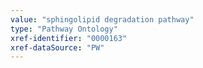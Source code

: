 ```yaml
---
value: "sphingolipid degradation pathway"
type: "Pathway Ontology"
xref-identifier: "0000163"
xref-dataSource: "PW"
---
```

